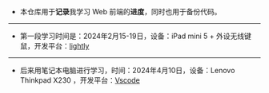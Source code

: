 - 本仓库用于**记录**我学习 Web 前端的**进度**，同时也用于备份代码。
___
- 第一段学习时间是：2024年2月15-19日，设备：iPad mini 5 + 外设无线键鼠，开发平台：[lightly](https://lightly.teamcode.com/dashboard)
___
- 后来用笔记本电脑进行学习，时间：2024年4月10日，设备：Lenovo  Thinkpad X230 ，开发平台：[Vscode](https://code.visualstudio.com/)
